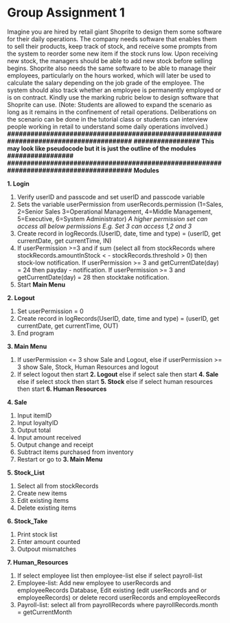 # Group Assignment 1

Imagine you are hired by retail giant Shoprite to design them some software for their daily operations. The company needs software that enables them to sell their products, keep track of stock, and receive some prompts from the system to reorder some new item if the stock runs low. Upon receiving new stock, the managers should be able to add new stock before selling begins. Shoprite also needs the same software to be able to manage their employees, particularly on the hours worked, which will later be used to calculate the salary depending on the job grade of the employee. The system should also track whether an employee is permanently employed or is on contract. Kindly use the marking rubric below to design software that Shoprite can use. (Note: Students are allowed to expand the scenario as long as it remains in the confinement of retail operations. Deliberations on the scenario can be done in the tutorial class or students can interview people working in retail to understand some daily operations involved.)
**#######################################################################################**
**################# This may look like pseudocode but it is just the outline of the modules #################**
**#######################################################################################**
**Modules**

**1. Login**
1. Verify userID and passcode and set userID and passcode variable
2. Sets the variable userPermission from userRecords.permission (1=Sales, 2=Senior Sales 3=Operational Management, 4=Middle Management, 5=Executive, 6=System Administrator) *A higher permission set can access all below permissions E.g. Set 3 can access 1,2 and 3*
3. Create record in logRecords.(UserID, date, time and type) = (userID, get currentDate, get currentTime, IN)
4. If userPermission >=3 and if sum (select all from stockRecords where stockRecords.amountInStock <                        - stockRecords.threshold > 0) then stock-low notification. If userPermission >= 3 and getCurrentDate(day) = 24 then payday - notification. If userPermission >= 3 and getCurrentDate(day) = 28 then stocktake notification.
5. Start **Main Menu**

**2. Logout**
1. Set userPermission = 0
2. Create record in logRecords(UserID, date, time and type) = (userID, get currentDate, get currentTime, OUT)
3. End program

**3. Main Menu**
1. If userPermission <= 3 show Sale and Logout, else if userPermission >= 3 show Sale, Stock, Human Resources and logout 
2. If select logout then start **2. Logout** else if select sale then start **4. Sale** else if select stock then start **5. Stock** else if select human resources then start **6. Human Resources**

**4. Sale**
1. Input itemID
2. Input loyaltyID
3. Output total
4. Input amount received
5. Output change and receipt
6. Subtract items purchased from inventory
7. Restart or go to **3. Main Menu**

**5. Stock_List**
1. Select all from stockRecords
2. Create new items
3. Edit existing items
4. Delete existing items

**6. Stock_Take**
1. Print stock list
2. Enter amount counted
3. Outpout mismatches

**7. Human_Resources**
1. If select employee list then employee-list else if select payroll-list
2. Employee-list: Add new employee to userRecords and employeeRecords Database, Edit existing (edit userRecords and  or employeeRecords) or delete record userRecords and employeeRecords
3. Payroll-list: select all from payrollRecords where payrollRecords.month = getCurrentMonth
